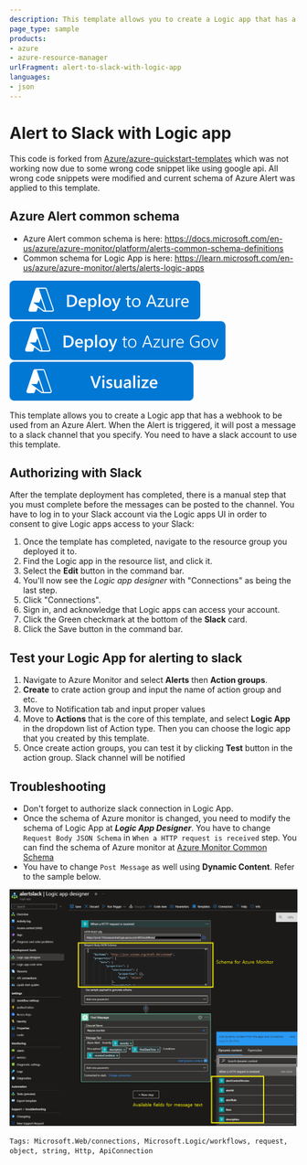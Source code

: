 ```yaml
---
description: This template allows you to create a Logic app that has a webhook to be used from an Azure Alert. When the Alert is triggered, it will post a message to a slack channel that you specify. You need to have a slack account to use this template.
page_type: sample
products:
- azure
- azure-resource-manager
urlFragment: alert-to-slack-with-logic-app
languages:
- json
---
```

# Alert to Slack with Logic app

This code is forked from [Azure/azure-quickstart-templates](https://github.com/azure/azure-quickstart-templates/tree/master/demos/alert-to-slack-with-logic-app) which was not working now due to some wrong code snippet like using google api.
All wrong code snippets were modified and current schema of Azure Alert was applied to this template.

## Azure Alert common schema

* Azure Alert common schema is here: https://docs.microsoft.com/en-us/azure/azure-monitor/platform/alerts-common-schema-definitions
* Common schema for Logic App is here: https://learn.microsoft.com/en-us/azure/azure-monitor/alerts/alerts-logic-apps

[![Deploy To Azure](https://raw.githubusercontent.com/Azure/azure-quickstart-templates/master/1-CONTRIBUTION-GUIDE/images/deploytoazure.svg?sanitize=true)](https://portal.azure.com/#create/Microsoft.Template/uri/https%3A%2F%2Fraw.githubusercontent.com%2FHakjunMIN%2Falert-to-slack-with-logic-app%2Fmain%2Fazuredeploy.json)
[![Deploy To Azure US Gov](https://raw.githubusercontent.com/Azure/azure-quickstart-templates/master/1-CONTRIBUTION-GUIDE/images/deploytoazuregov.svg?sanitize=true)](https://portal.azure.us/#create/Microsoft.Template/uri/https%3A%2F%2Fraw.githubusercontent.com%2FHakjunMIN%2Falert-to-slack-with-logic-app%2Fmain%2Fazuredeploy.json)   [![Visualize](https://raw.githubusercontent.com/Azure/azure-quickstart-templates/master/1-CONTRIBUTION-GUIDE/images/visualizebutton.svg?sanitize=true)](http://armviz.io/#/?load=https%3A%2F%2Fraw.githubusercontent.com%2FHakjunMIN%2Falert-to-slack-with-logic-app%2Fmain%2Fazuredeploy.json)

This template allows you to create a Logic app that has a webhook to be used from an Azure Alert. When the Alert is triggered, it will post a message to a slack channel that you specify. You need to have a slack account to use this template.

## Authorizing with Slack

After the template deployment has completed, there is a manual step that you must complete before the messages can be posted to the channel. You have to log in to your Slack account via the Logic apps UI in order to consent to give Logic apps access to your Slack:

1. Once the template has completed, navigate to the resource group you deployed it to.
2. Find the Logic app in the resource list, and click it.
3. Select the **Edit** button in the command bar.
4. You'll now see the *Logic app designer* with "Connections" as being the last step.
5. Click "Connections".
6. Sign in, and acknowledge that Logic apps can access your account.
7. Click the Green checkmark at the bottom of the **Slack** card.
8. Click the Save button in the command bar.

## Test your Logic App for alerting to slack

1. Navigate to Azure Monitor and select **Alerts** then **Action groups**.
2. **Create** to crate action group and input the name of action group and etc.
3. Move to Notification tab and input proper values
4. Move to **Actions** that is the core of this template, and select **Logic App** in the dropdown list of Action type. Then you can choose the logic app that you created by this template.
5. Once create action groups, you can test it by clicking **Test** button in the action group. Slack channel will be notified

## Troubleshooting

* Don't forget to authorize slack connection in Logic App.
* Once the schema of Azure monitor is changed, you need to modify the schema of Logic App at ***Logic App Designer***. You have to change `Request Body JSON Schema` in `When a HTTP request is received` step. You can find the schema of Azure monitor at [Azure Monitor Common Schema](https://docs.microsoft.com/en-us/azure/azure-monitor/platform/alerts-common-schema-definitions)
* You have to change `Post Message` as well using **Dynamic Content**. Refer to the sample below.

![Dynamic Content](image/logic-app-designer.png)

`Tags: Microsoft.Web/connections, Microsoft.Logic/workflows, request, object, string, Http, ApiConnection`
